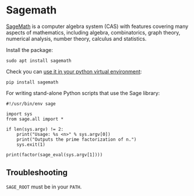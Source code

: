 # Sagemath

[SageMath](https://doc.sagemath.org/html/en/index.html) is a computer algebra system (CAS) with features covering many aspects of mathematics, including algebra, combinatorics, graph theory, numerical analysis, number theory, calculus and statistics. 

Install the package:

    sudo apt install sagemath

Check you can [use it in your python virtual environment](https://pypi.org/project/sagemath/):

    pip install sagemath

For writing stand-alone Python scripts that use the Sage library:

```text
#!/usr/bin/env sage

import sys
from sage.all import *

if len(sys.argv) != 2:
    print("Usage: %s <n>" % sys.argv[0])
    print("Outputs the prime factorization of n.")
    sys.exit(1)

print(factor(sage_eval(sys.argv[1])))
```

## Troubleshooting

`SAGE_ROOT` must be in your `PATH`.

